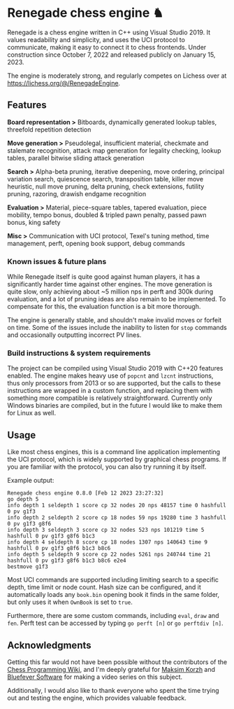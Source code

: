 # Renegade chess engine ♞

Renegade is a chess engine written in C++ using Visual Studio 2019. It values readability and simplicity, and uses the UCI protocol to communicate, making it easy to connect it to chess frontends. Under construction since October 7, 2022 and released publicly on January 15, 2023.  

The engine is moderately strong, and regularly competes on Lichess over at https://lichess.org/@/RenegadeEngine.


## Features
**Board representation >** Bitboards, dynamically generated lookup tables, threefold repetition detection  

**Move generation >** Pseudolegal, insufficient material, checkmate and stalemate recognition, attack map generation for legality checking, lookup tables, parallel bitwise sliding attack generation  

**Search >** Alpha-beta pruning, iterative deepening, move ordering, principal variation search, quiescence search, transposition table, killer move heuristic, null move pruning, delta pruning, check extensions, futility pruning, razoring, drawish endgame recognition  

**Evaluation >** Material, piece-square tables, tapered evaluation, piece mobility, tempo bonus, doubled & tripled pawn penalty, passed pawn bonus, king safety

**Misc >** Communication with UCI protocol, Texel's tuning method, time management, perft, opening book support, debug commands


### Known issues & future plans

While Renegade itself is quite good against human players, it has a significantly harder time against other engines. The move generation is quite slow, only achieving about ~5 million nps in perft and 300k during evaluation, and a lot of pruning ideas are also remain to be implemented. To compensate for this, the evaluation function is a bit more thorough. 

The engine is generally stable, and shouldn't make invalid moves or forfeit on time. Some of the issues include the inability to listen for `stop` commands and occasionally outputting incorrect PV lines.


### Build instructions & system requirements

The project can be compiled using Visual Studio 2019 with C++20 features enabled. The engine makes heavy use of `popcnt` and `lzcnt` instructions, thus only processors from 2013 or so are supported, but the calls to these instructions are wrapped in a custom function, and replacing them with something more compatible is relatively straightforward. Currently only Windows binaries are compiled, but in the future I would like to make them for Linux as well.


## Usage
Like most chess engines, this is a command line application implementing the UCI protocol, which is widely supported by graphical chess programs.
If you are familiar with the protocol, you can also try running it by itself.  

Example output:
```
Renegade chess engine 0.8.0 [Feb 12 2023 23:27:32]
go depth 5
info depth 1 seldepth 1 score cp 32 nodes 20 nps 48157 time 0 hashfull 0 pv g1f3
info depth 2 seldepth 2 score cp 18 nodes 59 nps 19280 time 3 hashfull 0 pv g1f3 g8f6
info depth 3 seldepth 3 score cp 32 nodes 523 nps 101219 time 5 hashfull 0 pv g1f3 g8f6 b1c3
info depth 4 seldepth 8 score cp 18 nodes 1307 nps 140643 time 9 hashfull 0 pv g1f3 g8f6 b1c3 b8c6
info depth 5 seldepth 9 score cp 22 nodes 5261 nps 240744 time 21 hashfull 0 pv g1f3 g8f6 b1c3 b8c6 e2e4
bestmove g1f3
```

Most UCI commands are supported including limiting search to a specific depth, time limit or node count. Hash size can be configured, and it automatically loads any  `book.bin` opening book it finds in the same folder, but only uses it when `OwnBook` is set to `true`.  

Furthermore, there are some custom commands, including `eval`, `draw` and `fen`. Perft test can be accessed by typing `go perft [n]` or `go perftdiv [n]`.

## Acknowledgments
Getting this far would not have been possible without the contributors of the [Chess Programming Wiki](https://www.chessprogramming.org/Main_Page), and I'm deeply grateful for [Maksim Korzh](https://youtube.com/playlist?list=PLmN0neTso3Jxh8ZIylk74JpwfiWNI76Cs) and [Bluefever Software](https://youtube.com/playlist?list=PLZ1QII7yudbc-Ky058TEaOstZHVbT-2hg) for making a video series on this subject.  

Additionally, I would also like to thank everyone who spent the time trying out and testing the engine, which provides valuable feedback.  